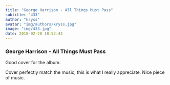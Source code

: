 ```yaml
---
title: "George Harrison - All Things Must Pass"
subtitle: "433"
author: "kryss"
avatar: "img/authors/kryss.jpg"
image: "img/433.jpg"
date: 2018-02-28 18:52:43
---
```


### George Harrison - All Things Must Pass
Good cover for the album.

Cover perfectly match the music, this is what I really appreciate. Nice piece of music.
